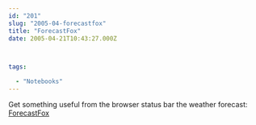 ```yaml
---
id: "201"
slug: "2005-04-forecastfox"
title: "ForecastFox"
date: 2005-04-21T10:43:27.000Z



tags:

  - "Notebooks"
---
```

<div class="sqs-html-content">
  <p>Get something useful from the browser status bar the weather forecast: <a href="http://forecastfox.mozdev.org/">ForecastFox</a></p>
</div>
